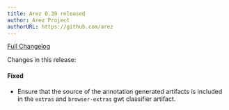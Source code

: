 ```yaml
---
title: Arez 0.39 released
author: Arez Project
authorURL: https://github.com/arez
---
```


[Full Changelog](https://github.com/arez/arez/compare/v0.38...v0.39)

Changes in this release:

#### Fixed
* Ensure that the source of the annotation generated artifacts is included in the `extras` and
  `browser-extras` gwt classifier artifact.
